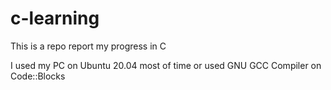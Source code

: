 # c-learning
This is a repo report my progress in C

I used my PC on Ubuntu 20.04 most of time or used GNU GCC Compiler on Code::Blocks
